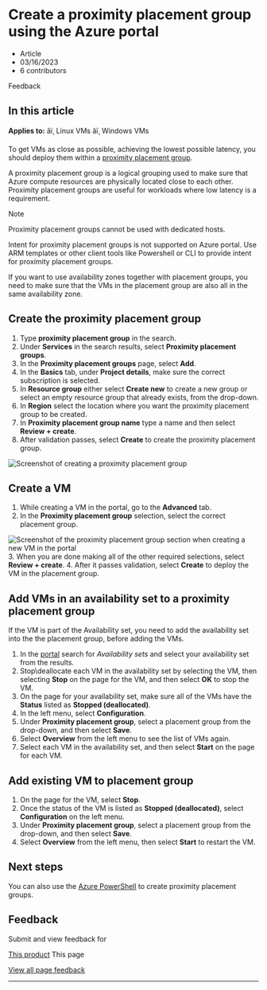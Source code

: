 # Create a proximity placement group using the Azure portal

* Article
* 03/16/2023
* 6 contributors

Feedback

## In this article

**Applies to:** âï¸ Linux VMs âï¸ Windows VMs

To get VMs as close as possible, achieving the lowest possible latency, you should deploy them within a [proximity placement group](../co-location#proximity-placement-groups).

A proximity placement group is a logical grouping used to make sure that Azure compute resources are physically located close to each other. Proximity placement groups are useful for workloads where low latency is a requirement.

Note

Proximity placement groups cannot be used with dedicated hosts.

Intent for proximity placement groups is not supported on Azure portal. Use ARM templates or other client tools like Powershell or CLI to provide intent for proximity placement groups.

If you want to use availability zones together with placement groups, you need to make sure that the VMs in the placement group are also all in the same availability zone.

## Create the proximity placement group

1. Type **proximity placement group** in the search.
2. Under **Services** in the search results, select **Proximity placement groups**.
3. In the **Proximity placement groups** page, select **Add**.
4. In the **Basics** tab, under **Project details**, make sure the correct subscription is selected.
5. In **Resource group** either select **Create new** to create a new group or select an empty resource group that already exists, from the drop-down.
6. In **Region** select the location where you want the proximity placement group to be created.
7. In **Proximity placement group name** type a name and then select **Review + create**.
8. After validation passes, select **Create** to create the proximity placement group.

![Screenshot of creating a proximity placement group](media/ppg/ppg.png)

## Create a VM

1. While creating a VM in the portal, go to the **Advanced** tab.
2. In the **Proximity placement group** selection, select the correct placement group.

![Screenshot of the proximity placement group section when creating a new VM in the portal](media/ppg/vm-ppg.png)
3. When you are done making all of the other required selections, select **Review + create**.
4. After it passes validation, select **Create** to deploy the VM in the placement group.

## Add VMs in an availability set to a proximity placement group

If the VM is part of the Availability set, you need to add the availability set into the the placement group, before adding the VMs.

1. In the [portal](https://portal.azure.com) search for *Availability sets* and select your availability set from the results.
2. Stop\deallocate each VM in the availability set by selecting the VM, then selecting **Stop** on the page for the VM, and then select **OK** to stop the VM.
3. On the page for your availability set, make sure all of the VMs have the **Status** listed as **Stopped (deallocated)**.
4. In the left menu, select **Configuration**.
5. Under **Proximity placement group**, select a placement group from the drop-down, and then select **Save**.
6. Select **Overview** from the left menu to see the list of VMs again.
7. Select each VM in the availability set, and then select **Start** on the page for each VM.

## Add existing VM to placement group

1. On the page for the VM, select **Stop**.
2. Once the status of the VM is listed as **Stopped (deallocated)**, select **Configuration** on the left menu.
3. Under **Proximity placement group**, select a placement group from the drop-down, and then select **Save**.
4. Select **Overview** from the left menu, then select **Start** to restart the VM.

## Next steps

You can also use the [Azure PowerShell](proximity-placement-groups) to create proximity placement groups.

## Feedback

Submit and view feedback for

[This product](https://feedback.azure.com/d365community/forum/ec2f1827-be25-ec11-b6e6-000d3a4f0f1c)
This page

[View all page feedback](https://github.com/MicrosoftDocs/azure-docs/issues)

---
